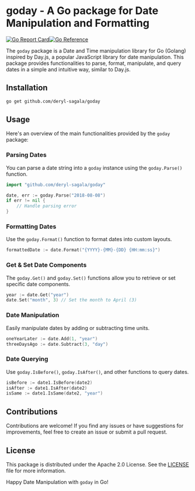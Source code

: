 # goday - A Go package for Date Manipulation and Formatting

[![Go Report Card](https://goreportcard.com/badge/github.com/deryl-sagala/goday)](https://goreportcard.com/report/github.com/deryl-sagala/goday)[![Go Reference](https://pkg.go.dev/badge/github.com/deryl-sagala/goday.svg)](https://pkg.go.dev/github.com/deryl-sagala/goday)

The `goday` package is a Date and Time manipulation library for Go (Golang) inspired by Day.js, a popular JavaScript library for date manipulation. This package provides functionalities to parse, format, manipulate, and query dates in a simple and intuitive way, similar to Day.js.

## Installation

```bash
go get github.com/deryl-sagala/goday
```

## Usage

Here's an overview of the main functionalities provided by the `goday` package:

### Parsing Dates

You can parse a date string into a `goday` instance using the `goday.Parse()` function.

```go
import "github.com/deryl-sagala/goday"

date, err := goday.Parse("2018-08-08")
if err != nil {
    // Handle parsing error
}
```

### Formatting Dates

Use the `goday.Format()` function to format dates into custom layouts.

```go
formattedDate := date.Format("{YYYY}-{MM}-{DD} {HH:mm:ss}")
```

### Get & Set Date Components

The `goday.Get()` and `goday.Set()` functions allow you to retrieve or set specific date components.

```go
year := date.Get("year")
date.Set("month", 3) // Set the month to April (3)
```

### Date Manipulation

Easily manipulate dates by adding or subtracting time units.

```go
oneYearLater := date.Add(1, "year")
threeDaysAgo := date.Subtract(3, "day")
```

### Date Querying

Use `goday.IsBefore()`, `goday.IsAfter()`, and other functions to query dates.

```go
isBefore := date1.IsBefore(date2)
isAfter := date1.IsAfter(date2)
isSame := date1.IsSame(date2, "year")
```

## Contributions

Contributions are welcome! If you find any issues or have suggestions for improvements, feel free to create an issue or submit a pull request.

## License

This package is distributed under the Apache 2.0 License. See the [LICENSE](LICENSE) file for more information.

Happy Date Manipulation with `goday` in Go!
